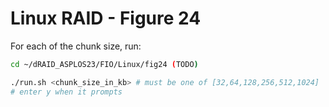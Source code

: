 # Linux RAID - Figure 24

For each of the chunk size, run:
```Bash
cd ~/dRAID_ASPLOS23/FIO/Linux/fig24 (TODO)

./run.sh <chunk_size_in_kb> # must be one of [32,64,128,256,512,1024]
# enter y when it prompts

```